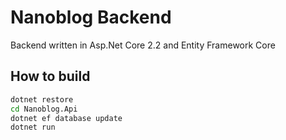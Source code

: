 # Nanoblog Backend

Backend written in Asp.Net Core 2.2 and Entity Framework Core

## How to build

```bash
dotnet restore
cd Nanoblog.Api
dotnet ef database update
dotnet run
```
